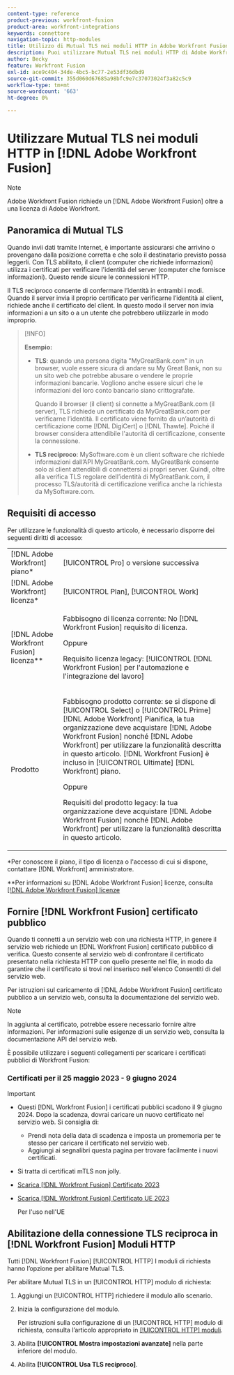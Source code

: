 ```yaml
---
content-type: reference
product-previous: workfront-fusion
product-area: workfront-integrations
keywords: connettore
navigation-topic: http-modules
title: Utilizzo di Mutual TLS nei moduli HTTP in Adobe Workfront Fusion
description: Puoi utilizzare Mutual TLS nei moduli HTTP di Adobe Workfront Fusion, consentendo a entrambi i lati della transazione di informazioni di verificare l’identità dell’altro.
author: Becky
feature: Workfront Fusion
exl-id: ace9c404-34de-4bc5-bc77-2e53df36dbd9
source-git-commit: 355d060d67685a98bfc9e7c37073024f3a82c5c9
workflow-type: tm+mt
source-wordcount: '663'
ht-degree: 0%

---
```


# Utilizzare Mutual TLS nei moduli HTTP in [!DNL Adobe Workfront Fusion]

>[!NOTE]
>
>Adobe Workfront Fusion richiede un [!DNL Adobe Workfront Fusion] oltre a una licenza di Adobe Workfront.

## Panoramica di Mutual TLS

Quando invii dati tramite Internet, è importante assicurarsi che arrivino o provengano dalla posizione corretta e che solo il destinatario previsto possa leggerli. Con TLS abilitato, il client (computer che richiede informazioni) utilizza i certificati per verificare l&#39;identità del server (computer che fornisce informazioni). Questo rende sicure le connessioni HTTP.

Il TLS reciproco consente di confermare l’identità in entrambi i modi. Quando il server invia il proprio certificato per verificarne l’identità al client, richiede anche il certificato del client. In questo modo il server non invia informazioni a un sito o a un utente che potrebbero utilizzarle in modo improprio.

>[!INFO]
>
>**Esempio:**
>
>* **TLS**: quando una persona digita &quot;MyGreatBank.com&quot; in un browser, vuole essere sicura di andare su My Great Bank, non su un sito web che potrebbe abusare o vendere le proprie informazioni bancarie. Vogliono anche essere sicuri che le informazioni del loro conto bancario siano crittografate.
>
>   Quando il browser (il client) si connette a MyGreatBank.com (il server), TLS richiede un certificato da MyGreatBank.com per verificarne l’identità. Il certificato viene fornito da un’autorità di certificazione come [!DNL DigiCert] o [!DNL Thawte]. Poiché il browser considera attendibile l&#39;autorità di certificazione, consente la connessione.
>
>* **TLS reciproco**: MySoftware.com è un client software che richiede informazioni dall’API MyGreatBank.com. MyGreatBank consente solo ai client attendibili di connettersi ai propri server. Quindi, oltre alla verifica TLS regolare dell’identità di MyGreatBank.com, il processo TLS/autorità di certificazione verifica anche la richiesta da MySoftware.com.

## Requisiti di accesso

Per utilizzare le funzionalità di questo articolo, è necessario disporre dei seguenti diritti di accesso:

<table style="table-layout:auto"> 
 <col> 
 <col> 
 <tbody> 
  <tr> 
   <td role="rowheader">[!DNL Adobe Workfront] piano*</td> 
   <td> <p>[!UICONTROL Pro] o versione successiva</p> </td> 
  </tr> 
  <tr data-mc-conditions=""> 
   <td role="rowheader">[!DNL Adobe Workfront] licenza*</td> 
   <td> <p>[!UICONTROL Plan], [!UICONTROL Work]</p> </td> 
  </tr> 
  <tr> 
   <td role="rowheader">[!DNL Adobe Workfront Fusion] licenza**</td> 
   <td>
   <p>Fabbisogno di licenza corrente: No [!DNL Workfront Fusion] requisito di licenza.</p>
   <p>Oppure</p>
   <p>Requisito licenza legacy: [!UICONTROL [!DNL Workfront Fusion] per l'automazione e l'integrazione del lavoro] </p>
   </td> 
  </tr> 
  <tr> 
   <td role="rowheader">Prodotto</td> 
   <td>
   <p>Fabbisogno prodotto corrente: se si dispone di [!UICONTROL Select] o [!UICONTROL Prime] [!DNL Adobe Workfront] Pianifica, la tua organizzazione deve acquistare [!DNL Adobe Workfront Fusion] nonché [!DNL Adobe Workfront] per utilizzare la funzionalità descritta in questo articolo. [!DNL Workfront Fusion] è incluso in [!UICONTROL Ultimate] [!DNL Workfront] piano.</p>
   <p>Oppure</p>
   <p>Requisiti del prodotto legacy: la tua organizzazione deve acquistare [!DNL Adobe Workfront Fusion] nonché [!DNL Adobe Workfront] per utilizzare la funzionalità descritta in questo articolo.</p>
   </td> 
  </tr> 
 </tbody> 
</table>

&#42;Per conoscere il piano, il tipo di licenza o l&#39;accesso di cui si dispone, contattare [!DNL Workfront] amministratore.

&#42;&#42;Per informazioni su [!DNL Adobe Workfront Fusion] licenze, consulta [[!DNL Adobe Workfront Fusion] licenze](../../../workfront-fusion/get-started/license-automation-vs-integration.md)

## Fornire [!DNL Workfront Fusion] certificato pubblico


Quando ti connetti a un servizio web con una richiesta HTTP, in genere il servizio web richiede un [!DNL Workfront Fusion] certificato pubblico di verifica. Questo consente al servizio web di confrontare il certificato presentato nella richiesta HTTP con quello presente nel file, in modo da garantire che il certificato si trovi nel inserisco nell&#39;elenco Consentiti di del servizio web.

Per istruzioni sul caricamento di [!DNL Adobe Workfront Fusion] certificato pubblico a un servizio web, consulta la documentazione del servizio web.

>[!NOTE]
>
>In aggiunta al certificato, potrebbe essere necessario fornire altre informazioni. Per informazioni sulle esigenze di un servizio web, consulta la documentazione API del servizio web.

È possibile utilizzare i seguenti collegamenti per scaricare i certificati pubblici di Workfront Fusion:

### Certificati per il 25 maggio 2023 - 9 giugno 2024

>[!IMPORTANT]
>
>* Questi [!DNL Workfront Fusion] i certificati pubblici scadono il 9 giugno 2024. Dopo la scadenza, dovrai caricare un nuovo certificato nel servizio web. Si consiglia di:
>
>   * Prendi nota della data di scadenza e imposta un promemoria per te stesso per caricare il certificato nel servizio web.
>   * Aggiungi ai segnalibri questa pagina per trovare facilmente i nuovi certificati.
>
>* Si tratta di certificati mTLS non jolly.

* [Scarica [!DNL Workfront Fusion] Certificato 2023](/help/quicksilver/workfront-fusion/apps-and-their-modules/http-modules/assets/fusion-prod-us-mtls-certificate.pem)
* [Scarica [!DNL Workfront Fusion] Certificato UE 2023](/help/quicksilver/workfront-fusion/apps-and-their-modules/http-modules/assets/fusion-prod-eu-mtls-certificate.pem)

  Per l&#39;uso nell&#39;UE

<!--

### Certificates for November 14, 2022 - July 15, 2023

>[!IMPORTANT]
>
>* These [!DNL Workfront Fusion] public certificates expire on July 15, 2023.
>* These are wildcard mTLS certificates.

* [Download [!DNL Workfront Fusion] Certificate 2023](https://cdn.experience.workfront.com/Documentation/Workfront+Fusion+2.0+public+certificates/app_workfrontfusion_com-jul-15-2023+updated.cer)
* [Download [!DNL Workfront Fusion] EU Certificate 2023](https://cdn.experience.workfront.com/Documentation/Workfront+Fusion/app-eu_workfrontfusion_com-jul-15-2023.cer)

   For use in the EU 

   -->

## Abilitazione della connessione TLS reciproca in [!DNL Workfront Fusion] Moduli HTTP

Tutti [!DNL Workfront Fusion] [!UICONTROL HTTP] I moduli di richiesta hanno l’opzione per abilitare Mutual TLS.

Per abilitare Mutual TLS in un [!UICONTROL HTTP] modulo di richiesta:

1. Aggiungi un [!UICONTROL HTTP] richiedere il modulo allo scenario.
1. Inizia la configurazione del modulo.

   Per istruzioni sulla configurazione di un [!UICONTROL HTTP] modulo di richiesta, consulta l’articolo appropriato in [[!UICONTROL HTTP] moduli](../../../workfront-fusion/apps-and-their-modules/http-modules/http-modules-1.md).

1. Abilita **[!UICONTROL Mostra impostazioni avanzate]** nella parte inferiore del modulo.
1. Abilita **[!UICONTROL Usa TLS reciproco]**.
